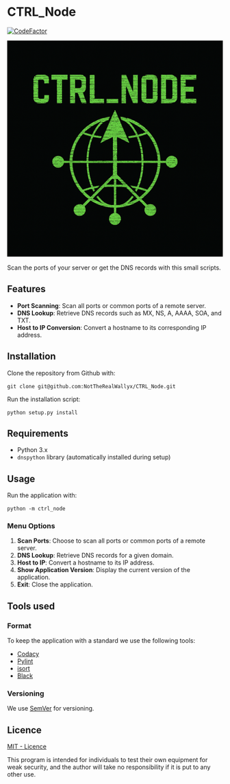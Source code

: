 # CTRL_Node

[![CodeFactor](https://www.codefactor.io/repository/github/nottherealwallyx/ctrl_node/badge)](https://www.codefactor.io/repository/github/nottherealwallyx/ctrl_node)

![GitBlend image](assets/images/CTRL_Node.png)

Scan the ports of your server or get the DNS records with this small scripts.

## Features

- **Port Scanning**: Scan all ports or common ports of a remote server.
- **DNS Lookup**: Retrieve DNS records such as MX, NS, A, AAAA, SOA, and TXT.
- **Host to IP Conversion**: Convert a hostname to its corresponding IP address.

## Installation

Clone the repository from Github with:

```shell
git clone git@github.com:NotTheRealWallyx/CTRL_Node.git
```

Run the installation script:

```shell
python setup.py install
```

## Requirements

- Python 3.x
- `dnspython` library (automatically installed during setup)

## Usage

Run the application with:

```shell
python -m ctrl_node
```

### Menu Options

1. **Scan Ports**: Choose to scan all ports or common ports of a remote server.
2. **DNS Lookup**: Retrieve DNS records for a given domain.
3. **Host to IP**: Convert a hostname to its IP address.
4. **Show Application Version**: Display the current version of the application.
5. **Exit**: Close the application.

## Tools used

### Format

To keep the application with a standard we use the following tools:

- [Codacy](https://www.codacy.com)
- [Pylint](https://www.pylint.org)
- [isort](https://timothycrosley.github.io/isort/)
- [Black](https://black.readthedocs.io/en/stable/)

### Versioning

We use [SemVer](http://semver.org/) for versioning.

## Licence

[MIT - Licence](LICENSE)

This program is intended for individuals to test their own equipment for weak security, and the author will take no responsibility if it is put to any other use.
